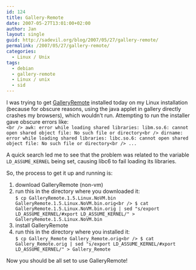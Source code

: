 ```yaml
---
id: 124
title: Gallery-Remote
date: 2007-05-27T13:01:00+02:00
author: Jan
layout: single
guid: http://sadevil.org/blog/2007/05/27/gallery-remote/
permalink: /2007/05/27/gallery-remote/
categories:
  - Linux / Unix
tags:
  - debian
  - gallery-remote
  - Linux / unix
  - sid
---
```

I was trying to get <a HREF="http://gallery.menalto.com/wiki/Gallery_Remote" TARGET="_blank">GalleryRemote</a> installed today on my Linux installation (because for obscure reasons, using the java applet in gallery directly crashes my browsers), which wouldn&#8217;t run. Attempting to run the installer gave obscure errors like:  
`<br />
awk: error while loading shared libraries: libm.so.6: cannot open shared object file: No such file or directory<br />
dirname: error while loading shared libraries: libc.so.6: cannot open shared object file: No such file or directory<br />
...`

A quick search led me to see that the problem was related to the variable `LD_ASSUME_KERNEL` being set, causing libc6 to fail loading its libraries.

So, the process to get it up and running is:

  1. download GalleryRemote (non-vm)
  2. run this in the directory where you downloaded it:  
    `$ cp GalleryRemote.1.5.Linux.NoVM.bin GalleryRemote.1.5.Linux.NoVM.bin.orig<br />
$ cat GalleryRemote.1.5.Linux.NoVM.bin.orig | sed "s/export LD_ASSUME_KERNEL/#xport LD_ASSUME_KERNEL/" > GalleryRemote.1.5.Linux.NoVM.bin`
  3. install GalleryRemote
  4. run this in the directory where you installed it:  
    `$ cp Gallery_Remote Gallery_Remote.orig<br />
$ cat Gallery_Remote.orig | sed "s/export LD_ASSUME_KERNEL/#xport LD_ASSUME_KERNEL/" > Gallery_Remote`

Now you should be all set to use GalleryRemote!